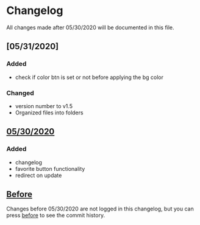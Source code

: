# Changelog
All changes made after 05/30/2020 will be documented in this file.

## [05/31/2020]
### Added
 - check if color btn is set or not before applying the bg color

### Changed
 - version number to v1.5
 - Organized files into folders

## [05/30/2020]
### Added
 - changelog
 - favorite button functionality
 - redirect on update

## [Before]
Changes before 05/30/2020 are not logged in this changelog, but you can press [before] to see the commit history.

[Before]: https://github.com/Gbillington1/OneLine-Chrome-Extension/compare/795bb92..36685ff
[05/30/2020]: https://github.com/Gbillington1/OneLine-Chrome-Extension/compare/4b0b9a7..511107c

